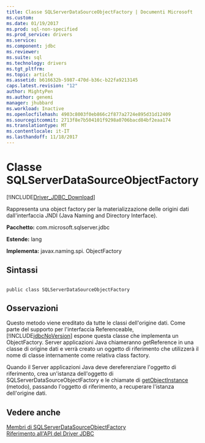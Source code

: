 ```yaml
---
title: Classe SQLServerDataSourceObjectFactory | Documenti Microsoft
ms.custom: 
ms.date: 01/19/2017
ms.prod: sql-non-specified
ms.prod_service: drivers
ms.service: 
ms.component: jdbc
ms.reviewer: 
ms.suite: sql
ms.technology: drivers
ms.tgt_pltfrm: 
ms.topic: article
ms.assetid: b616632b-5987-470d-b36c-b22fa9213145
caps.latest.revision: "12"
author: MightyPen
ms.author: genemi
manager: jhubbard
ms.workload: Inactive
ms.openlocfilehash: 4903c8003f0eb866c2f877a2724e895d31d12409
ms.sourcegitcommit: 2713f8e7b504101f9298a0706bacd84bf2eaa174
ms.translationtype: MT
ms.contentlocale: it-IT
ms.lasthandoff: 11/18/2017
---
```

# <a name="sqlserverdatasourceobjectfactory-class"></a>Classe SQLServerDataSourceObjectFactory
[!INCLUDE[Driver_JDBC_Download](../../../includes/driver_jdbc_download.md)]

  Rappresenta una object factory per la materializzazione delle origini dati dall'interfaccia JNDI (Java Naming and Directory Interface).  
  
 **Pacchetto:** com.microsoft.sqlserver.jdbc  
  
 **Estende:** lang  
  
 **Implementa:** javax.naming.spi. ObjectFactory  
  
## <a name="syntax"></a>Sintassi  
  
```  
  
public class SQLServerDataSourceObjectFactory  
```  
  
## <a name="remarks"></a>Osservazioni  
 Questo metodo viene ereditato da tutte le classi dell'origine dati. Come parte del supporto per l'interfaccia Referenceable, [!INCLUDE[jdbcNoVersion](../../../includes/jdbcnoversion_md.md)] espone questa classe che implementa un ObjectFactory. Server applicazioni Java chiameranno getReference in una classe di origine dati e verrà creato un oggetto di riferimento che utilizzerà il nome di classe internamente come relativa class factory.  
  
 Quando il Server applicazioni Java deve dereferenziare l'oggetto di riferimento, crea un'istanza dell'oggetto di SQLServerDataSourceObjectFactory e le chiamate di [getObjectInstance](../../../connect/jdbc/reference/getobjectinstance-method-sqlserverdatasourceobjectfactory.md) (metodo), passando l'oggetto di riferimento, a recuperare l'istanza dell'origine dati.  
  
## <a name="see-also"></a>Vedere anche  
 [Membri di SQLServerDataSourceObjectFactory](../../../connect/jdbc/reference/sqlserverdatasourceobjectfactory-members.md)   
 [Riferimento all'API del Driver JDBC](../../../connect/jdbc/reference/jdbc-driver-api-reference.md)  
  
  
